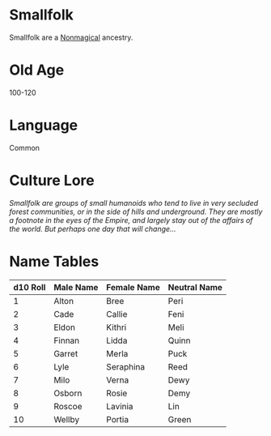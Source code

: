 # Smallfolk

Smallfolk are a [Nonmagical](../Mechanical/Nonmagical.md) ancestry.

# Old Age

100-120

# Language

Common

# Culture Lore

*Smallfolk are groups of small humanoids who tend to live in very secluded forest communities, or in the side of hills and underground. They are mostly a footnote in the eyes of the Empire, and largely stay out of the affairs of the world. But perhaps one day that will change…*

# Name Tables

| d10 Roll | Male Name | Female Name | Neutral Name |
| :------- | :-------- | :---------- | :----------- |
| 1        | Alton     | Bree        | Peri         |
| 2        | Cade      | Callie      | Feni         |
| 3        | Eldon     | Kithri      | Meli         |
| 4        | Finnan    | Lidda       | Quinn        |
| 5        | Garret    | Merla       | Puck         |
| 6        | Lyle      | Seraphina   | Reed         |
| 7        | Milo      | Verna       | Dewy         |
| 8        | Osborn    | Rosie       | Demy         |
| 9        | Roscoe    | Lavinia     | Lin          |
| 10       | Wellby    | Portia      | Green        |
